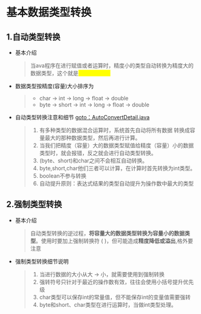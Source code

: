 # 基本数据类型转换

## 1.自动类型转换

*   基本介绍

    > 当ava程序在进行赋值或者运算时，精度小的类型自动转换为精度大的数据类型，这个就是<mark style="color:yellow;">自动类型转换</mark>


*   数据类型按精度(容量)大小排序为

    > * char -> int -> long -> float -> double
    > * byte -> short -> int -> long -> float -> double


*   自动类型转换注意和细节 [goto：AutoConvertDetail.java](https://gitee.com/jia-yan\_dong/code/blob/master/javacode/chapter03/AutoConvertDetail.java)

    > 1. 有多种类型的数据混合运算时，系统首先自动将所有数据 转换成容量最大的那种数据类型，然后再进行计算。
    > 2. 当我们把精度（容量）大的数据类型赋值给精度（容量）小的数据类型时，就会报错，反之就会进行自动类型转换。
    > 3. (byte、short)和char之间不会相互自动转换。
    > 4. &#x20;byte,short,char他们三者可以计算，在计算时首先转换为int类型。
    > 5. &#x20;boolean不参与转换
    > 6. 自动提升原则：表达式结果的类型自动提升为操作数中最大的类型&#x20;

## 2.强制类型转换

*   基本介绍

    > 自动类型转换的逆过程，**将容量大的数据类型转换为容量小的数据类型**。使用时要加上强制转换符 ( )，但可能造成**精度降低或溢出**,格外要注意


*   强制类型转换细节说明

    > 1. 当进行数据的大小从大 -> 小，就需要使用到强制转换
    > 2. 强转符号只针对于最近的操作数有效，往往会使用小括号提升优先级
    > 3. char类型可以保存int的常量值，但不能保存int的变量值需要强转
    > 4. byte和short、char类型在进行运算时，当做int类型处理。&#x20;
